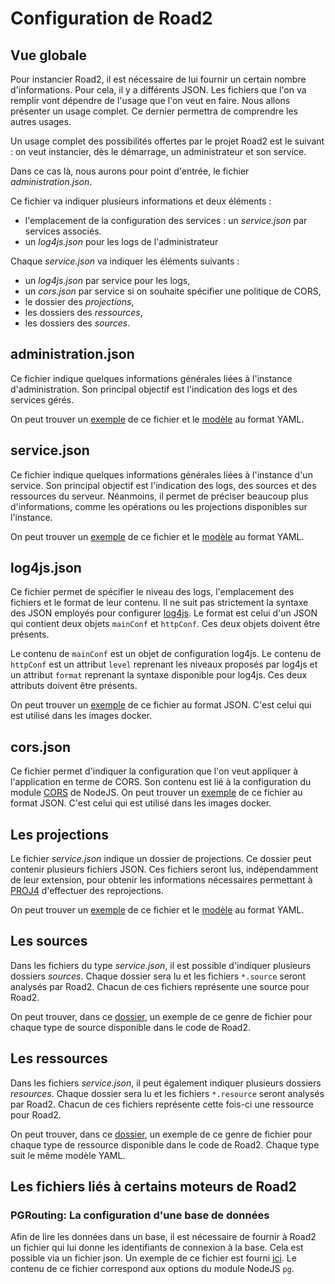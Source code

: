 # Configuration de Road2

## Vue globale 

Pour instancier Road2, il est nécessaire de lui fournir un certain nombre d'informations. Pour cela, il y a différents JSON. Les fichiers que l'on va remplir vont dépendre de l'usage que l'on veut en faire. Nous allons présenter un usage complet. Ce dernier permettra de comprendre les autres usages. 

Un usage complet des possibilités offertes par le projet Road2 est le suivant : on veut instancier, dès le démarrage, un administrateur et son service. 

Dans ce cas là, nous aurons pour point d'entrée, le fichier *administration.json*. 

Ce fichier va indiquer plusieurs informations et deux éléments : 
- l'emplacement de la configuration des services : un *service.json* par services associés. 
- un *log4js.json* pour les logs de l'administrateur

Chaque *service.json* va indiquer les éléments suivants : 
- un *log4js.json* par service pour les logs, 
- un *cors.json* par service si on souhaite spécifier une politique de CORS, 
- le dossier des *projections*, 
- les dossiers des *ressources*, 
- les dossiers des *sources*.

## administration.json

Ce fichier indique quelques informations générales liées à l'instance d'administration. Son principal objectif est l'indication des logs et des services gérés. 

On peut trouver un [exemple](../../docker/config/road2.json) de ce fichier et le [modèle](./administration/administration_model.yaml) au format YAML. 

## service.json

Ce fichier indique quelques informations générales liées à l'instance d'un service. Son principal objectif est l'indication des logs, des sources et des ressources du serveur. Néanmoins, il permet de préciser beaucoup plus d'informations, comme les opérations ou les projections disponibles sur l'instance. 

On peut trouver un [exemple](../../docker/config/service.json) de ce fichier et le [modèle](./services/service_model.yaml) au format YAML. 

## log4js.json

Ce fichier permet de spécifier le niveau des logs, l'emplacement des fichiers et le format de leur contenu. Il ne suit pas strictement la syntaxe des JSON employés pour configurer [log4js](https://log4js-node.github.io/log4js-node/).
Le format est celui d'un JSON qui contient deux objets `mainConf` et `httpConf`. Ces deux objets doivent être présents. 

Le contenu de `mainConf` est un objet de configuration log4js. Le contenu de `httpConf` est un attribut `level` reprenant les niveaux proposés par log4js et un attribut `format` reprenant la syntaxe disponible pour log4js. Ces deux attributs doivent être présents. 

On peut trouver un [exemple](../../docker/config/log4js-service.json) de ce fichier au format JSON. C'est celui qui est utilisé dans les images docker.  

## cors.json 

Ce fichier permet d'indiquer la configuration que l'on veut appliquer à l'application en terme de CORS. Son contenu est lié à la configuration du module [CORS](https://www.npmjs.com/package/cors#configuration-options) de NodeJS. 
On peut trouver un [exemple](../../docker/config/cors.json) de ce fichier au format JSON. C'est celui qui est utilisé dans les images docker.  

## Les projections 

Le fichier *service.json* indique un dossier de projections. Ce dossier peut contenir plusieurs fichiers JSON. Ces fichiers seront lus, indépendamment de leur extension, pour obtenir les informations nécessaires permettant à [PROJ4](http://proj4js.org/) d'effectuer des reprojections. 

On peut trouver un [exemple](../../docker/config/projections/projection.json) de ce fichier et le [modèle](./projections/projection_model.yaml) au format YAML.

## Les sources 

Dans les fichiers du type *service.json*, il est possible d'indiquer plusieurs dossiers *sources*. Chaque dossier sera lu et les fichiers `*.source` seront analysés par Road2. Chacun de ces fichiers représente une source pour Road2. 

On peut trouver, dans ce [dossier](./sources/), un exemple de ce genre de fichier pour chaque type de source disponible dans le code de Road2.

## Les ressources 

Dans les fichiers *service.json*, il peut également indiquer plusieurs dossiers *resources*. Chaque dossier sera lu et les fichiers `*.resource` seront analysés par Road2. Chacun de ces fichiers représente cette fois-ci une ressource pour Road2. 

On peut trouver, dans ce [dossier](./resources/), un exemple de ce genre de fichier pour chaque type de ressource disponible dans le code de Road2. Chaque type suit le même modèle YAML. 

## Les fichiers liés à certains moteurs de Road2

### PGRouting: La configuration d'une base de données 

Afin de lire les données dans un base, il est nécessaire de fournir à Road2 un fichier qui lui donne les identifiants de connexion à la base. Cela est possible via un fichier json. Un exemple de ce fichier est fourni [ici](./pgrouting/configuration_bdd.json). Le contenu de ce fichier correspond aux options du module NodeJS `pg`. 